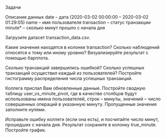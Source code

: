 Задачи

Описание данных
date – дата (2020-03-02 00:00:00 – 2020-03-02 01:29:05)
name – имя пользователя
transaction – статус транзакции
minute* – сколько минут прошло с начала дня

Загрузите датасет transaction_data.csv.

Какие значения находятся в колонке transaction? Сколько наблюдений относятся к тому или иному уровню?
Визуализируйте результат с помощью барплота.

Сколько транзакций завершились ошибкой?
Сколько успешных транзакций осуществил каждый из пользователей? Постройте гистограмму распределения числа успешных транзакций.

Коллега прислал Вам обновленные данные.
Постройте сводную таблицу user_vs_minute_pivot,
где в качестве столбцов будут использованы имена пользователей, строк – минуты, значений – число совершенных операций в указанную минуту.
Пропущенные значения заполните нулями.

Исправьте ошибку коллеги (если она есть), и посчитайте число минут, прошедших с начала дня.
Результат сохраните в колонку true_minute.
Постройте график.

